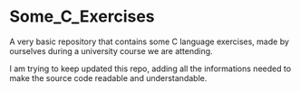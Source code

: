 # Some_C_Exercises
A very basic repository that contains some C language exercises, made by ourselves during a university course we are attending.

I am trying to keep updated this repo, adding all the informations needed to make the source code readable and understandable.
